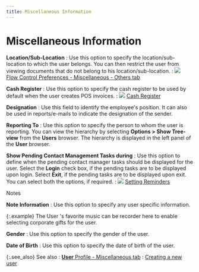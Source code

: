 ```yaml
---
title: Miscellaneous Information
---
```


# Miscellaneous Information


**Location/Sub-Location**
: Use this option to specify the location/sub-location  to which the user belongs. You can then restrict the user from viewing  documents that do not belong to his location/sub-location.
: ![]({{site.sc_baseurl}}/img/lens.gif) [Flow  Control Preferences - Miscellaneous - Others tab]({{site.bp_chm}}/flow-ctrl/ctrl/opt/misc/miscellaneous_others_step_by_step_business_process_in_everest.html)


**Cash Register**
: Use this option to specify the cash register to  be used by default when the user creates POS invoices.
: ![]({{site.sc_baseurl}}/img/lens.gif)<font style="color: #000000;" color="#000000"> </font>[Cash  Register]({{site.pos_chm}}/pos-setup/cash-registers/cash_registers.html)


**Designation**
: Use this field to identify the employee's position.  It can also be used in reports/e-mails  to indicate the designation of the sender.


**Reporting To**
: Use this option to specify the person to whom the  user is reporting. You can view the hierarchy by selecting **Options 
 &gt; Show Tree-view** from the **Users**  browser. The hierarchy is displayed in the left panel of the **User**  browser.


**Show Pending Contact Management Tasks during**
: Use this option to define when the pending contact  manager tasks should be displayed for the user. Select the **Login**  check box, if the pending tasks are to be displayed upon login.  Select **Exit**, if the pending tasks  are to be displayed upon exit. You can select both the options, if required.
: ![]({{site.sc_baseurl}}/img/lens.gif) [Setting  Reminders]({{site.cm_chm}}/reminders-tasks-appointments/setting_reminders.html)


Notes


**Note Information**
: Use this option to specify any user specific information.


{:.example}
The User 's favorite music can be recorder here to enable selecting  corporate gifts for the user.


**Gender**
: Use this option to specify the gender of the user.


**Date of Birth**
: Use this option to specify the date of birth of  the user.


{:.see_also}
See also
: [**User** Profile - Miscellaneous tab]({{site.sc_baseurl}}/options/security/users/set-up-a-user/user_profile_miscellaneous_tab.html)
: [Creating a new  user]({{site.sc_baseurl}}/options/security/users/set-up-a-user/creating_a_new_user.html)
